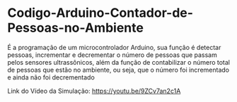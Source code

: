 # Codigo-Arduino-Contador-de-Pessoas-no-Ambiente
É a programação de um microcontrolador Arduino, sua função é detectar pessoas, incrementar e decrementar o número de pessoas que passam pelos sensores ultrassônicos, além da função de contabilizar o número total de pessoas que estão no ambiente, ou seja, que o número foi incrementado e ainda não foi decrementado

Link do Vídeo da Simulação: https://youtu.be/9ZCv7an2c1A
